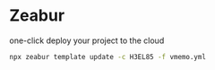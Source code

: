 # Zeabur

one-click deploy your project to the cloud

```sh
npx zeabur template update -c H3EL85 -f vmemo.yml
```
